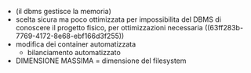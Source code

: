 - (il dbms gestisce la memoria)
- scelta sicura ma poco ottimizzata per impossibilita del DBMS di conoscere il progetto fisico, per ottimizzazioni necessaria ((63ff283b-7769-4172-8e68-ebf166d3f255))
- modifica dei container automatizzata
	- bilanciamento automatizzato
- DIMENSIONE MASSIMA = dimensione del filesystem